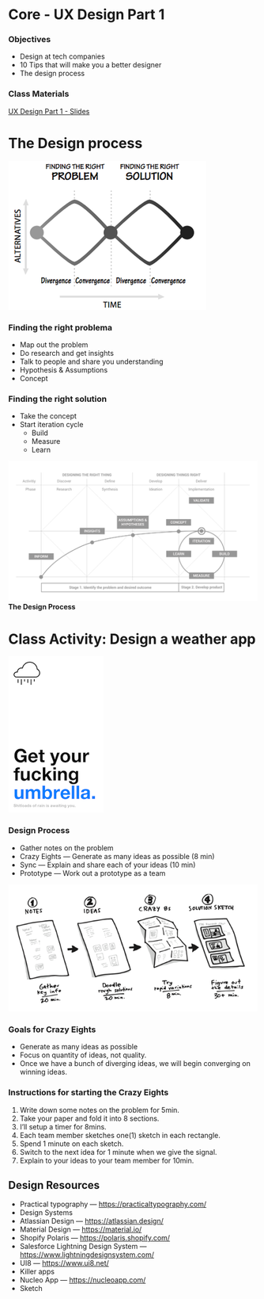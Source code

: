 # Core - UX Design Part 1

### Objectives
- Design at tech companies
- 10 Tips that will make you a better designer
- The design process

### Class Materials

[UX Design Part 1 - Slides](https://docs.google.com/a/makegameswith.us/presentation/d/1-xiwTnOzPhnyqC1UF788LE9KcX09e-XeU5UOSVrXaGA/edit?usp=sharing)

# The Design process

![Design Process](cv.png)

### Finding the right problema
- Map out the problem
- Do research and get insights
- Talk to people and share you understanding
- Hypothesis & Assumptions
- Concept

### Finding the right solution
- Take the concept
- Start iteration cycle
  - Build
  - Measure
  - Learn



![The Design Process](dp.png)
**The Design Process**

# Class Activity: Design a weather app

![Honest Weather](aw.png)

### Design Process
- Gather notes on the problem
- Crazy Eights — Generate as many ideas as possible  (8 min)
- Sync — Explain and share each of your ideas (10 min)
- Prototype — Work out a prototype as a team


![Design Process](c8.png)


### Goals for Crazy Eights

- Generate as many ideas as possible 
- Focus on quantity of ideas, not quality.
- Once we have a bunch of diverging ideas, we will begin converging on winning ideas.

### Instructions for starting the Crazy Eights

1. Write down some notes on the problem for 5min.
1. Take your paper and fold it into 8 sections.
1. I’ll setup a timer for 8mins.
1. Each team member sketches one(1) sketch in each rectangle. 
1. Spend 1 minute on each sketch.
1. Switch to the next idea for 1 minute when we give the signal.
1. Explain to your ideas to your team member for 10min.


## Design Resources
- Practical typography — https://practicaltypography.com/
- Design Systems
- Atlassian Design — https://atlassian.design/
- Material Design — https://material.io/
- Shopify Polaris — https://polaris.shopify.com/
- Salesforce Lightning Design System — https://www.lightningdesignsystem.com/
- UI8 — https://www.ui8.net/
- Killer apps
- Nucleo App — https://nucleoapp.com/
- Sketch
